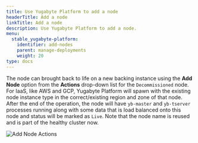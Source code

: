 ```yaml
---
title: Use Yugabyte Platform to add a node
headerTitle: Add a node
linkTitle: Add a node
description: Use Yugabyte Platform to add a node.
menu:
  stable_yugabyte-platform:
    identifier: add-nodes
    parent: manage-deployments
    weight: 20
type: docs
---
```


The node can brought back to life on a new backing instance using the **Add Node** option from the **Actions** drop-down list for the `Decommissioned` node. For IaaS, like AWS and GCP, Yugabyte Platform will spawn with the existing node instance type in the correct/existing region and zone of that node. After the end of the operation, the node will have `yb-master` and `yb-tserver` processes running along with some data that is load balanced onto this node and status will be marked as `Live`. Note that the node name is reused and is part of the healthy cluster now.

![Add Node Actions](/images/ee/node-actions-add-node.png)
